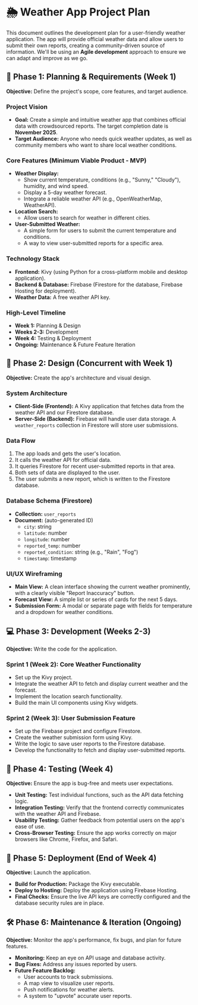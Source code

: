 # 🌦️ Weather App Project Plan

This document outlines the development plan for a user-friendly weather application. The app will provide official weather data and allow users to submit their own reports, creating a community-driven source of information. We'll be using an **Agile development** approach to ensure we can adapt and improve as we go.

## 📝 Phase 1: Planning & Requirements (Week 1)

**Objective:** Define the project's scope, core features, and target audience.

### Project Vision

* **Goal:** Create a simple and intuitive weather app that combines official data with crowdsourced reports. The target completion date is **November 2025**.
* **Target Audience:** Anyone who needs quick weather updates, as well as community members who want to share local weather conditions.

### Core Features (Minimum Viable Product - MVP)

* **Weather Display:**
    * Show current temperature, conditions (e.g., "Sunny," "Cloudy"), humidity, and wind speed.
    * Display a 5-day weather forecast.
    * Integrate a reliable weather API (e.g., OpenWeatherMap, WeatherAPI).
* **Location Search:**
    * Allow users to search for weather in different cities.
* **User-Submitted Weather:**
    * A simple form for users to submit the current temperature and conditions.
    * A way to view user-submitted reports for a specific area.

### Technology Stack

* **Frontend:** Kivy (using Python for a cross-platform mobile and desktop application).
* **Backend & Database:** Firebase (Firestore for the database, Firebase Hosting for deployment).
* **Weather Data:** A free weather API key.

### High-Level Timeline

* **Week 1:** Planning & Design
* **Weeks 2-3:** Development
* **Week 4:** Testing & Deployment
* **Ongoing:** Maintenance & Future Feature Iteration

## 🎨 Phase 2: Design (Concurrent with Week 1)

**Objective:** Create the app's architecture and visual design.

### System Architecture

* **Client-Side (Frontend):** A Kivy application that fetches data from the weather API and our Firestore database.
* **Server-Side (Backend):** Firebase will handle user data storage. A `weather_reports` collection in Firestore will store user submissions.

### Data Flow

1.  The app loads and gets the user's location.
2.  It calls the weather API for official data.
3.  It queries Firestore for recent user-submitted reports in that area.
4.  Both sets of data are displayed to the user.
5.  The user submits a new report, which is written to the Firestore database.

### Database Schema (Firestore)

* **Collection:** `user_reports`
* **Document:** (auto-generated ID)
    * `city`: string
    * `latitude`: number
    * `longitude`: number
    * `reported_temp`: number
    * `reported_condition`: string (e.g., "Rain", "Fog")
    * `timestamp`: timestamp

### UI/UX Wireframing

* **Main View:** A clean interface showing the current weather prominently, with a clearly visible "Report Inaccuracy" button.
* **Forecast View:** A simple list or series of cards for the next 5 days.
* **Submission Form:** A modal or separate page with fields for temperature and a dropdown for weather conditions.

## 💻 Phase 3: Development (Weeks 2-3)

**Objective:** Write the code for the application.

### Sprint 1 (Week 2): Core Weather Functionality

* Set up the Kivy project.
* Integrate the weather API to fetch and display current weather and the forecast.
* Implement the location search functionality.
* Build the main UI components using Kivy widgets.

### Sprint 2 (Week 3): User Submission Feature

* Set up the Firebase project and configure Firestore.
* Create the weather submission form using Kivy.
* Write the logic to save user reports to the Firestore database.
* Develop the functionality to fetch and display user-submitted reports.

## 🧪 Phase 4: Testing (Week 4)

**Objective:** Ensure the app is bug-free and meets user expectations.

* **Unit Testing:** Test individual functions, such as the API data fetching logic.
* **Integration Testing:** Verify that the frontend correctly communicates with the weather API and Firebase.
* **Usability Testing:** Gather feedback from potential users on the app's ease of use.
* **Cross-Browser Testing:** Ensure the app works correctly on major browsers like Chrome, Firefox, and Safari.

## 🚀 Phase 5: Deployment (End of Week 4)

**Objective:** Launch the application.

* **Build for Production:** Package the Kivy executable.
* **Deploy to Hosting:** Deploy the application using Firebase Hosting.
* **Final Checks:** Ensure the live API keys are correctly configured and the database security rules are in place.

## 🛠️ Phase 6: Maintenance & Iteration (Ongoing)

**Objective:** Monitor the app's performance, fix bugs, and plan for future features.

* **Monitoring:** Keep an eye on API usage and database activity.
* **Bug Fixes:** Address any issues reported by users.
* **Future Feature Backlog:**
    * User accounts to track submissions.
    * A map view to visualize user reports.
    * Push notifications for weather alerts.
    * A system to "upvote" accurate user reports.
